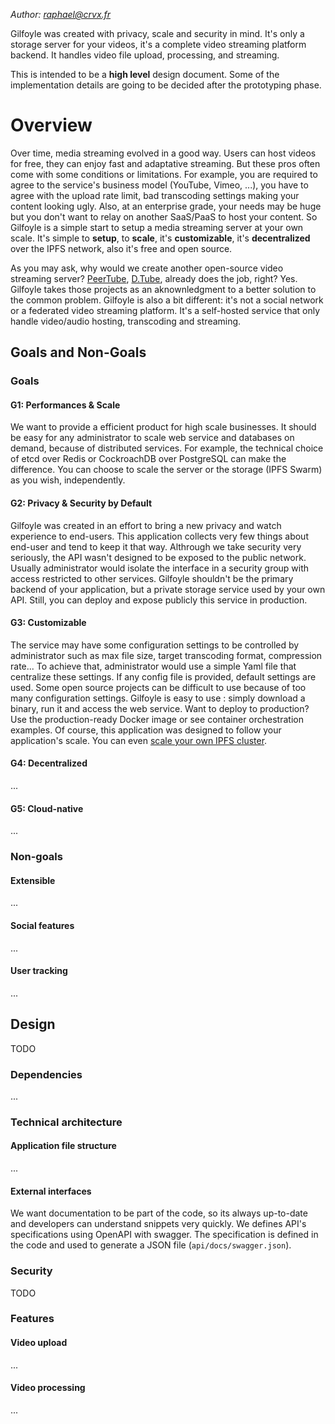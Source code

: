 *Author: raphael@crvx.fr*

Gilfoyle was created with privacy, scale and security in mind. It's only a storage server for your videos, it's a complete video streaming platform backend. It handles video file upload, processing, and streaming.

This is intended to be a **high level** design document. Some of the implementation details are going to be decided after the prototyping phase.

# Overview

Over time, media streaming evolved in a good way. Users can host videos for free, they can enjoy fast and adaptative streaming. But these pros often come with some conditions or limitations. For example, you are required to agree to the service's business model (YouTube, Vimeo, ...), you have to agree with the upload rate limit, bad transcoding settings making your content looking ugly. Also, at an enterprise grade, your needs may be huge but you don't want to relay on another SaaS/PaaS to host your content. So Gilfoyle is a simple start to setup a media streaming server at your own scale. It's simple to **setup**, to **scale**, it's **customizable**, it's **decentralized** over the IPFS network, also it's free and open source.

As you may ask, why would we create another open-source video streaming server? [PeerTube](https://github.com/Chocobozzz/PeerTube), [D.Tube](https://d.tube/), already does the job, right? Yes. Gilfoyle takes those projects as an aknownledgment to a better solution to the common problem. Gilfoyle is also a bit different: it's not a social network or a federated video streaming platform. It's a self-hosted service that only handle video/audio hosting, transcoding and streaming.

## Goals and Non-Goals

### Goals

#### G1: Performances & Scale

We want to provide a efficient product for high scale businesses. It should be easy for any administrator to scale web service and databases on demand, because of distributed services. For example, the technical choice of etcd over Redis or CockroachDB over PostgreSQL can make the difference. You can choose to scale the server or the storage (IPFS Swarm) as you wish, independently.

#### G2: Privacy & Security by Default

Gilfoyle was created in an effort to bring a new privacy and watch experience to end-users. This application collects very few things about end-user and tend to keep it that way. Althrough we take security very seriously, the API wasn't designed to be exposed to the public network. Usually administrator would isolate the interface in a security group with access restricted to other services. Gilfoyle shouldn't be the primary backend of your application, but a private storage service used by your own API. Still, you can deploy and expose publicly this service in production.

#### G3: Customizable

The service may have some configuration settings to be controlled by administrator such as max file size, target transcoding format, compression rate... To achieve that, administrator would use a simple Yaml file that centralize these settings. If any config file is provided, default settings are used. Some open source projects can be difficult to use because of too many configuration settings. Gilfoyle is easy to use : simply download a binary, run it and access the web service. Want to deploy to production? Use the production-ready Docker image or see container orchestration examples. Of course, this application was designed to follow your application's scale. You can even [scale your own IPFS cluster](https://cluster.ipfs.io/).

#### G4: Decentralized

...

#### G5: Cloud-native

...

### Non-goals

#### Extensible

...

#### Social features

...

#### User tracking

...

## Design

TODO

### Dependencies

...

### Technical architecture

#### Application file structure

...

#### External interfaces

We want documentation to be part of the code, so its always up-to-date and developers can understand snippets very quickly. We defines API's specifications using OpenAPI with swagger. The specification is defined in the code and used to generate a JSON file (`api/docs/swagger.json`).

### Security

TODO

### Features

#### Video upload

...

#### Video processing

...
